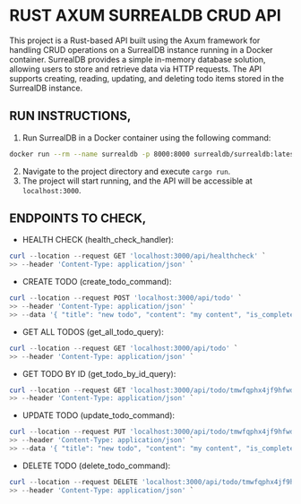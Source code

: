 # RUST AXUM SURREALDB CRUD API

This project is a Rust-based API built using the Axum framework for handling CRUD operations on a SurrealDB instance running in a Docker container. 
SurrealDB provides a simple in-memory database solution, allowing users to store and retrieve data via HTTP requests. 
The API supports creating, reading, updating, and deleting todo items stored in the SurrealDB instance. 

## RUN INSTRUCTIONS,
1. Run SurrealDB in a Docker container using the following command:
```bash
docker run --rm --name surrealdb -p 8000:8000 surrealdb/surrealdb:latest start --user root --pass root --auth memory
```
2. Navigate to the project directory and execute `cargo run`.
3. The project will start running, and the API will be accessible at `localhost:3000`.

## ENDPOINTS TO CHECK,
- HEALTH CHECK (health_check_handler):
```powershell
curl --location --request GET 'localhost:3000/api/healthcheck' `
>> --header 'Content-Type: application/json' `
```

- CREATE TODO (create_todo_command):
```powershell
curl --location --request POST 'localhost:3000/api/todo' `
>> --header 'Content-Type: application/json' `
>> --data '{ "title": "new todo", "content": "my content", "is_completed": false }
```

- GET ALL TODOS (get_all_todo_query):
```powershell
curl --location --request GET 'localhost:3000/api/todo' `
>> --header 'Content-Type: application/json' `
```

- GET TODO BY ID (get_todo_by_id_query):
```powershell
curl --location --request GET 'localhost:3000/api/todo/tmwfqphx4jf9hfwdihpy' `
>> --header 'Content-Type: application/json' `
```

- UPDATE TODO (update_todo_command):
```powershell
curl --location --request PUT 'localhost:3000/api/todo/tmwfqphx4jf9hfwdihpy' `
>> --header 'Content-Type: application/json' `
>> --data '{ "title": "new todo", "content": "my content", "is_completed": false }
```

- DELETE TODO (delete_todo_command):
```powershell
curl --location --request DELETE 'localhost:3000/api/todo/tmwfqphx4jf9hfwdihpy' `
>> --header 'Content-Type: application/json' `
```
